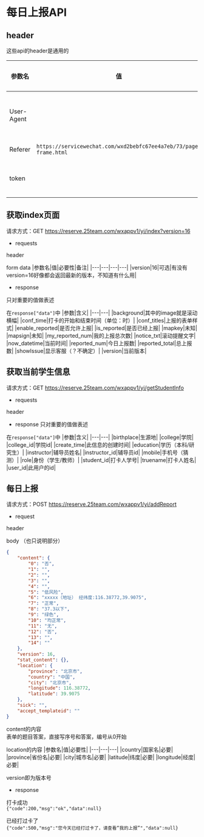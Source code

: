 # 每日上报API

## header
这些api的header是通用的

|参数名|值|必要性|备注|
|---|---|---|---|
|User-Agent| |不必要|建议使用微信浏览器UA|
|Referer|`https://servicewechat.com/wxd2bebfc67ee4a7eb/73/page-frame.html`|必要| |
|token| |必要|验证身份的token|


## 获取index页面

请求方式：GET
https://reserve.25team.com/wxappv1/yi/index?version=16

- requests

header

form data
|参数名|值|必要性|备注|
|---|---|---|---|
|version|16|可选|有没有version=16好像都会返回最新的版本，不知道有什么用|

- response

只对重要的值做表述

在`response["data"]`中
|参数|含义|
|---|---|
|background|其中的image就是滚动横幅|
|conf_time|打卡的开始和结束时间（单位：时）|
|conf_titles|上报的表单样式|
|enable_reported|是否允许上报|
|is_reported|是否已经上报|
|mapkey|未知|
|mapsign|未知|
|my_reported_num|我的上报总次数|
|notice_txt|滚动提醒文字|
|now_datetime|当前时间|
|reported_num|今日上报数|
|reported_total|总上报数|
|showIssue|显示客服（？不确定）|
|version|当前版本|

## 获取当前学生信息

请求方式：GET
https://reserve.25team.com/wxappv1/yi/getStudentInfo

- requests

header

- response
只对重要的值做表述

在`response["data"]`中
|参数|含义|
|---|---|
|birthplace|生源地|
|college|学院|
|college_id|学院id|
|create_time|此信息的创建时间|
|education|学历（本科/研究生）|
|instructor|辅导员姓名|
|instructor_id|辅导员id|
|mobile|手机号（猜测）|
|role|身份（学生/教师）|
|student_id|打卡人学号|
|truename|打卡人姓名|
|user_id|此用户的id|

## 每日上报

请求方式：POST
https://reserve.25team.com/wxappv1/yi/addReport

- request

header

body
（也只说明部分）
```json
{
	"content": {
		"0": "否",
		"1": "",
		"2": "",
		"3": "",
		"4": "",
		"5": "低风险",
		"6": "xxxxx（地址） 经纬度:116.38772,39.9075",
		"7": "正常",
		"8": "37.3以下",
		"9": "绿色",
		"10": "均正常",
		"11": "无",
		"12": "否",
		"13": "",
		"14": ""
	},
	"version": 16,
	"stat_content": {},
	"location": {
		"province": "北京市",
		"country": "中国",
		"city": "北京市",
		"longitude": 116.38772,
		"latitude": 39.9075
	},
	"sick": "",
	"accept_templateid": ""
}
```
content的内容  
表单的题目答案，直接写序号和答案，编号从0开始

location的内容
|参数名|值|必要性|
|---|---|---|
|country|国家名|必要|
|province|省份名|必要|
|city|城市名|必要|
|latitude|纬度|必要|
|longitude|经度|必要|

version即为版本号

- response

打卡成功  
`{"code":200,"msg":"ok","data":null}`

已经打过卡了  
`{"code":500,"msg":"您今天已经打过卡了，请查看“我的上报”","data":null}`
